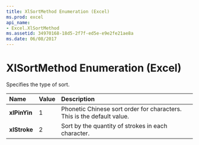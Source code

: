 ```yaml
---
title: XlSortMethod Enumeration (Excel)
ms.prod: excel
api_name:
- Excel.XlSortMethod
ms.assetid: 34970168-18d5-2f7f-ed5e-e9e2fe21ae8a
ms.date: 06/08/2017
---
```



# XlSortMethod Enumeration (Excel)

Specifies the type of sort.



|**Name**|**Value**|**Description**|
|:-----|:-----|:-----|
| **xlPinYin**|1|Phonetic Chinese sort order for characters. This is the default value. |
| **xlStroke**|2|Sort by the quantity of strokes in each character.|

